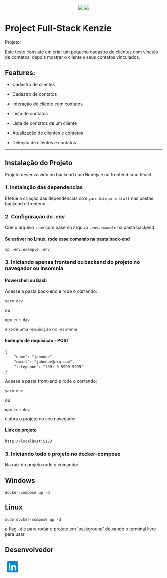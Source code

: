 <p align="center">
<img src="https://img.shields.io/badge/nodejs-18.2.0-blue">
<img src="https://img.shields.io/badge/react-18.0.0-blue">
</p>

# Project Full-Stack Kenzie

Projeto:

Este teste consiste em criar um pequeno cadastro de clientes com vínculo de contatos, depois mostrar o cliente e seus contatos vinculados.

## Features:

- Cadastro de clientes

- Cadastro de contatos

- Interação de cliente com contatos

- Lista de contatos
  
- Lista de contatos de um cliente

- Atualização de clientes e contatos

- Deleção de clientes e contatos

---

## Instalação do Projeto

Projeto desenvolvido no backend com Nodejs e no frontend com React.

### 1. Instalação das dependencias

Efetue a criação das dependências com `yarn` ou `npm install` nas pastas backend e frontend.

### 2. Configuração do .env

Crie o arquivo `.env` com base no arquivo `.env.example` na pasta backend.

#### Se estiver no Linux, rode esse comando na pasta back-end

```
cp .env.example .env
```

### 3. Iniciando apenas frontend ou backend do projeto no navegador ou insomnia

#### Powershell ou Bash

Acesse a pasta back-end e rode o comando:

```
yarn dev
```

ou

```
npm run dev
```

e rode uma requisição no insomnia

#### Exemplo de requisição - POST

```
{
    "name": "johndoe",
    "email": "johndoe@org.com",
    "telephone": "(99) 9 9999-9999" 
}
```

Acesse a pasta front-end e rode o comando:

```
yarn dev
```

ou

```
npm run dev
```

e abra o projeto no seu navegador

#### Link do projeto

```
http://localhost:5173
```

### 3. Iniciando todo o projeto no docker-compose

Na raiz do projeto rode o comando:

## Windows

```
docker-compose up -d
```

## Linux

```
sudo docker-compose up -d
```

a flag `-d` é para rodar o projeto em 'background' deixando o terminal livre para usar

## Desenvolvedor

<a href="https://www.linkedin.com/in/rodrigo-de-jesus-silva">
    <img src="frontend/src/assets/icons8-linkedin-48.png" />
</a>
